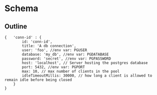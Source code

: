 # Schema

## Outline

    {   'conn-id' : {
            id: 'conn-id',
            title: 'A db connection',
            user: 'foo', //env var: PGUSER
            database: 'my_db', //env var: PGDATABASE
            password: 'secret', //env var: PGPASSWORD
            host: 'localhost', // Server hosting the postgres database
            port: 5432, //env var: PGPORT
            max: 10, // max number of clients in the pool
            idleTimeoutMillis: 30000, // how long a client is allowed to remain idle before being closed
        }
    }
